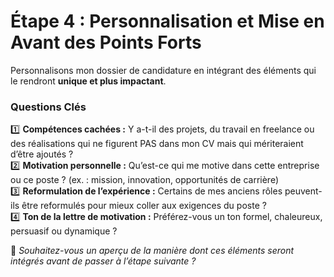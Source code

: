 # Étape 4 : Personnalisation et Mise en Avant des Points Forts

Personnalisons mon dossier de candidature en intégrant des éléments qui le rendront **unique et plus impactant**.

### **Questions Clés**
1️⃣ **Compétences cachées :** Y a-t-il des projets, du travail en freelance ou des réalisations qui ne figurent PAS dans mon CV mais qui mériteraient d’être ajoutés ?  
2️⃣ **Motivation personnelle :** Qu’est-ce qui me motive dans cette entreprise ou ce poste ? (ex. : mission, innovation, opportunités de carrière)  
3️⃣ **Reformulation de l’expérience :** Certains de mes anciens rôles peuvent-ils être reformulés pour mieux coller aux exigences du poste ?  
4️⃣ **Ton de la lettre de motivation :** Préférez-vous un ton formel, chaleureux, persuasif ou dynamique ?  

🚀 *Souhaitez-vous un aperçu de la manière dont ces éléments seront intégrés avant de passer à l’étape suivante ?*
